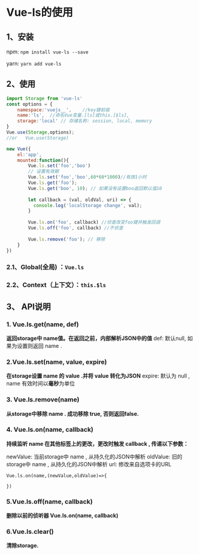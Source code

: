 # Vue-ls的使用

## 1、安装

npm:   `npm install vue-ls --save`

yarn:   `yarn add vue-ls`

## 2、使用

```js
import Storage from 'vue-ls'
const options = {
    namespace:'vuejs__',	//key键前缀
    name:'ls',	//命名Vue变量.[ls]或this.[$ls],
    storage:'local'	// 存储名称: session, local, memory
}
Vue.use(Storage,options);
//or   Vue.use(Storage)

new Vue({
    el:'app',
    mounted:function(){
        Vue.ls.set('foo','boo')
        // 设置有效期
        Vue.ls.set('foo','boo',60*60*1000)//有效1小时
        Vue.ls.get('foo');
        Vue.ls.get('boo', 10); // 如果没有设置boo返回默认值10 
        
        let callback = (val, oldVal, uri) => {
          console.log('localStorage change', val);
        } 
        
        Vue.ls.on('foo', callback) //侦查改变foo键并触发回调 
        Vue.ls.off('foo', callback) //不侦查
        
        Vue.ls.remove('foo'); // 移除
    }
})
```

### 2.1、Global(全局)   ：`Vue.ls`

### 2.2、Context（上下文）：`this.$ls`

## 3、 API说明

### 1. Vue.ls.get(name, def)

**返回storage中 name值。在返回之前，内部解析JSON中的值**
def: 默认null, 如果为设置则返回 name .

### 2.Vue.ls.set(name, value, expire)

**在storage设置 name 的 value .并将 value 转化为JSON**
expire: 默认为 null , name 有效时间以**毫秒**为单位

### 3. Vue.ls.remove(name)

**从storage中移除 name . 成功移除 true, 否则返回false.**

### 4. Vue.ls.on(name, callback)

**持续监听 name 在其他标签上的更改，更改时触发 callback , 传递以下参数：**

newValue: 当前storage中 name , 从持久化的JSON中解析
oldValue: 旧的storage中 name , 从持久化的JSON中解析
url: 修改来自选项卡的URL

```
Vue.ls.on(name,(newValue,oldValue)=>{

})
```

### 5.Vue.ls.off(name, callback)

**删除以前的侦听器 Vue.ls.on(name, callback)**

### 6.Vue.ls.clear()

**清除storage.**